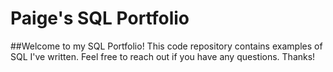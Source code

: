 # Paige's SQL Portfolio

##Welcome to my SQL Portfolio! This code repository contains examples of SQL I've written.  Feel free to reach out if you have any questions.  Thanks! 
